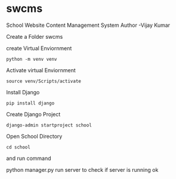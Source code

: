 # swcms
School Website Content Management System
Author -Vijay Kumar

Create a Folder swcms

create Virtual Enviornment

    python -m venv venv

Activate virtual Enviornment
    
    source venv/Scripts/activate

Install Django

    pip install django
    

Create Django Project

    django-admin startproject school
    

Open  School Directory

    cd school
    
and run command

python manager.py run server to check if server is running ok




